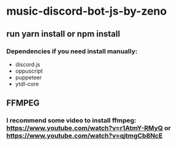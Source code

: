 # music-discord-bot-js-by-zeno

## run yarn install or npm install

### Dependencies if you need install manually:
- discord.js
- oppuscript
- puppeteer
- ytdl-core

## FFMPEG

### I recommend some video to install ffmpeg: https://www.youtube.com/watch?v=r1AtmY-RMyQ or https://www.youtube.com/watch?v=qjtmgCb8NcE
